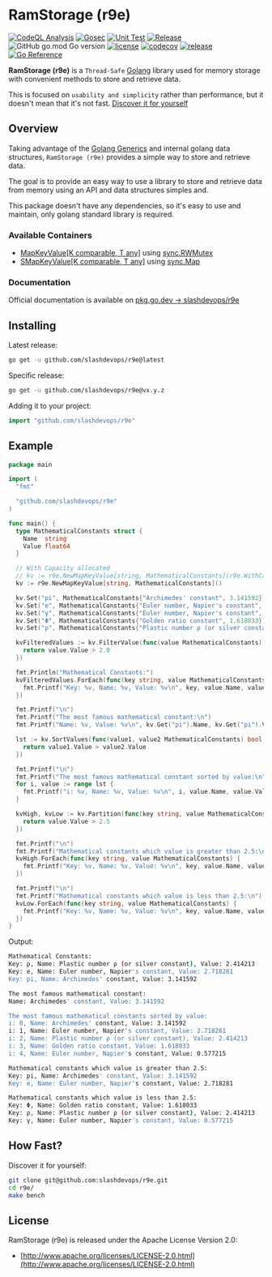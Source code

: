 # RamStorage (r9e)

[![CodeQL Analysis](https://github.com/slashdevops/r9e/actions/workflows/codeql-analysis.yml/badge.svg)](https://github.com/slashdevops/r9e/actions/workflows/codeql-analysis.yml)
[![Gosec](https://github.com/slashdevops/r9e/actions/workflows/gosec.yml/badge.svg)](https://github.com/slashdevops/r9e/actions/workflows/gosec.yml)
[![Unit Test](https://github.com/slashdevops/r9e/actions/workflows/main.yml/badge.svg)](https://github.com/slashdevops/r9e/actions/workflows/main.yml)
[![Release](https://github.com/slashdevops/r9e/actions/workflows/release.yml/badge.svg)](https://github.com/slashdevops/r9e/actions/workflows/release.yml)
![GitHub go.mod Go version](https://img.shields.io/github/go-mod/go-version/slashdevops/r9e?style=plastic)
[![license](https://img.shields.io/github/license/slashdevops/r9e.svg)](https://github.com/slashdevops/r9e/blob/main/LICENSE)
[![codecov](https://codecov.io/gh/slashdevops/r9e/branch/main/graph/badge.svg?token=UNTP5C1P6C)](https://codecov.io/gh/slashdevops/r9e)
[![release](https://img.shields.io/github/release/slashdevops/r9e/all.svg)](https://github.com/slashdevops/r9e/releases)
[![Go Reference](https://pkg.go.dev/badge/github.com/slashdevops/r9e.svg)](https://pkg.go.dev/github.com/slashdevops/r9e)

**RamStorage (r9e)** is a `Thread-Safe` [Golang](https://go.dev/) library used for memory storage with convenient methods to store and retrieve data.

This is focused on `usability and simplicity` rather than performance, but it doesn't mean that it's not fast. [Discover it for yourself](#how-fast)

## Overview

Taking advantage of the [Golang Generics](https://go.dev/blog/intro-generics) and internal golang data structures, `RamStorage (r9e)` provides a simple way to store and retrieve data.

The goal is to provide an easy way to use a library to store and retrieve data from memory using an API and data structures simples and.

This package doesn't have any dependencies, so it's easy to use and maintain, only golang standard library is required.

### Available Containers

* [MapKeyValue[K comparable, T any]](https://pkg.go.dev/github.com/slashdevops/r9e#MapKeyValue) using [sync.RWMutex](https://pkg.go.dev/sync#RWMutex)
* [SMapKeyValue[K comparable, T any]](https://pkg.go.dev/github.com/slashdevops/r9e#SMapKeyValue) using [sync.Map](https://pkg.go.dev/sync#Map)

### Documentation

Official documentation is available on [pkg.go.dev -> slashdevops/r9e](https://pkg.go.dev/github.com/slashdevops/r9e)

## Installing

Latest release:

```bash
go get -u github.com/slashdevops/r9e@latest
```

Specific release:

```bash
go get -u github.com/slashdevops/r9e@vx.y.z
```

Adding it to your project:

```go
import "github.com/slashdevops/r9e"
```

## Example

```go
package main

import (
  "fmt"

  "github.com/slashdevops/r9e"
)

func main() {
  type MathematicalConstants struct {
    Name  string
    Value float64
  }

  // With Capacity allocated
  // kv := r9e.NewMapKeyValue[string, MathematicalConstants](r9e.WithCapacity(5))
  kv := r9e.NewMapKeyValue[string, MathematicalConstants]()

  kv.Set("pi", MathematicalConstants{"Archimedes' constant", 3.141592})
  kv.Set("e", MathematicalConstants{"Euler number, Napier's constant", 2.718281})
  kv.Set("γ", MathematicalConstants{"Euler number, Napier's constant", 0.577215})
  kv.Set("Φ", MathematicalConstants{"Golden ratio constant", 1.618033})
  kv.Set("ρ", MathematicalConstants{"Plastic number ρ (or silver constant)", 2.414213})

  kvFilteredValues := kv.FilterValue(func(value MathematicalConstants) bool {
    return value.Value > 2.0
  })

  fmt.Println("Mathematical Constants:")
  kvFilteredValues.ForEach(func(key string, value MathematicalConstants) {
    fmt.Printf("Key: %v, Name: %v, Value: %v\n", key, value.Name, value.Value)
  })

  fmt.Printf("\n")
  fmt.Printf("The most famous mathematical constant:\n")
  fmt.Printf("Name: %v, Value: %v\n", kv.Get("pi").Name, kv.Get("pi").Value)

  lst := kv.SortValues(func(value1, value2 MathematicalConstants) bool {
    return value1.Value > value2.Value
  })

  fmt.Printf("\n")
  fmt.Printf("The most famous mathematical constant sorted by value:\n")
  for i, value := range lst {
    fmt.Printf("i: %v, Name: %v, Value: %v\n", i, value.Name, value.Value)
  }

  kvHigh, kvLow := kv.Partition(func(key string, value MathematicalConstants) bool {
    return value.Value > 2.5
  })

  fmt.Printf("\n")
  fmt.Printf("Mathematical constants which value is greater than 2.5:\n")
  kvHigh.ForEach(func(key string, value MathematicalConstants) {
    fmt.Printf("Key: %v, Name: %v, Value: %v\n", key, value.Name, value.Value)
  })

  fmt.Printf("\n")
  fmt.Printf("Mathematical constants which value is less than 2.5:\n")
  kvLow.ForEach(func(key string, value MathematicalConstants) {
    fmt.Printf("Key: %v, Name: %v, Value: %v\n", key, value.Name, value.Value)
  })
}
```

Output:

```bash
Mathematical Constants:
Key: ρ, Name: Plastic number ρ (or silver constant), Value: 2.414213
Key: e, Name: Euler number, Napier's constant, Value: 2.718281
Key: pi, Name: Archimedes' constant, Value: 3.141592

The most famous mathematical constant:
Name: Archimedes' constant, Value: 3.141592

The most famous mathematical constants sorted by value:
i: 0, Name: Archimedes' constant, Value: 3.141592
i: 1, Name: Euler number, Napier's constant, Value: 2.718281
i: 2, Name: Plastic number ρ (or silver constant), Value: 2.414213
i: 3, Name: Golden ratio constant, Value: 1.618033
i: 4, Name: Euler number, Napier's constant, Value: 0.577215

Mathematical constants which value is greater than 2.5:
Key: pi, Name: Archimedes' constant, Value: 3.141592
Key: e, Name: Euler number, Napier's constant, Value: 2.718281

Mathematical constants which value is less than 2.5:
Key: Φ, Name: Golden ratio constant, Value: 1.618033
Key: ρ, Name: Plastic number ρ (or silver constant), Value: 2.414213
Key: γ, Name: Euler number, Napier's constant, Value: 0.577215
```

## How Fast?

Discover it for yourself:

```bash
git clone git@github.com:slashdevops/r9e.git
cd r9e/
make bench
```

## License

RamStorage (r9e)  is released under the Apache License Version 2.0:

* [http://www.apache.org/licenses/LICENSE-2.0.html](http://www.apache.org/licenses/LICENSE-2.0.html)
